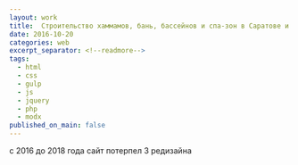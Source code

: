 ```yaml
---
layout: work
title:  Строительство хаммамов, бань, бассейнов и спа-зон в Саратове и области
date: 2016-10-20
categories: web
excerpt_separator: <!--readmore-->
tags:
  - html
  - css
  - gulp
  - js
  - jquery
  - php
  - modx
published_on_main: false
---
```

c 2016 до 2018 года сайт потерпел 3 редизайна